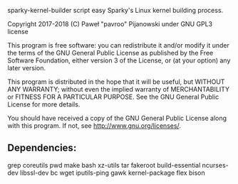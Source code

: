 sparky-kernel-builder script easy Sparky's Linux kernel building process.

Copyright 2017-2018 (C) Paweł "pavroo" Pijanowski under GNU GPL3 license

This program is free software: you can redistribute it and/or modify
it under the terms of the GNU General Public License as published by
the Free Software Foundation, either version 3 of the License, or
(at your option) any later version.

This program is distributed in the hope that it will be useful,
but WITHOUT ANY WARRANTY; without even the implied warranty of
MERCHANTABILITY or FITNESS FOR A PARTICULAR PURPOSE.  See the
GNU General Public License for more details.

You should have received a copy of the GNU General Public License
along with this program.  If not, see <http://www.gnu.org/licenses/>.

Dependencies:
-------------
grep coreutils pwd make bash xz-utils tar fakeroot build-essential ncurses-dev libssl-dev bc wget iputils-ping gawk kernel-package flex bison

